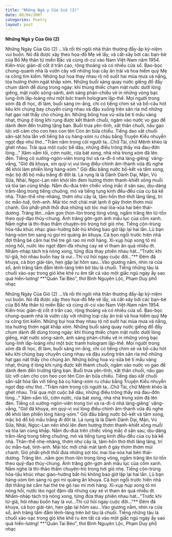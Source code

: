 ```yaml
---
title: "Những Ngà y Của Gió (2)"
date: 08/04/2007
categories: Poetry
layout: post
---
```


**Những Ngà y Của Gió (2)**

Những Ngày Của Gió (2)
     ...Và rồi thì ngôi nhà thân thương đầy-ắp kỷ-niệm vui buồn.  Nó đã được xây theo họa-đồ Mẹ vẽ lấy, và cất-xây bởi các bạn-bè của Bố Mẹ thân từ miền Bắc và cùng di-cư vào Nam Việt-Nam năm 1954. Kiến-trúc giản-dị cốt ở trần cao, rộng thoáng và có nhiều cửa sổ.  Bao-bọc chung-quanh nhà là vườn cây với những loại cây ăn trái và hoa hiếm quý Mẹ ra công tìm kiếm.  Những bụi hoa thay nhau rộ nở suốt hai mùa mưa và nắng, tỏa hương thơm ngát khắp xóm.
     Những buổi sáng quay nước giếng đổ đầy chum dành để dùng trong ngày: khi thùng thiếc chạm mặt nước dưới lòng giếng, mặt nước sóng-sánh, ánh sáng phản-chiếu vẽ in những vòng bạc lung-linh lấp-loáng như một bức tranh hologram lập-thể.  Mọi người trong xóm đã đi học, đi làm, buổi sáng im-ắng, chỉ có tiếng chim sẻ và bồ-câu hót kêu khi chúng bay chuyền cùng nhau và đậu xuống trên sân rỉa mổ những hạt gạo nát thẩy cho chúng ăn.  Những bông hoa vú-sữa bé tí mầu vàng nhạt, thủng ở lòng khi rụng được kết thành chuỗi, ngâm vào nước vo gạo để dành đem đến trường tặng bạn. 
     Buổi trưa yên-tĩnh, xắt thân chuối, nấu gạo lức với cám cho con heo con tên Còn ăn bữa chiều.  Tiếng dao xắt chuối sần-sật hòa lẫn với tiếng bà cụ hàng-xóm ru cháu bằng Truyện Kiều nhuyễn ngọt đẹp như thơ..."Trăm năm trong cõi người ta...Chữ Tài, chữ Mệnh khéo là ghét nhau.  Trải qua một cuộc bể dâu, những điều trông thấy mà đau-đớn lòng..."
     Xâm-xẩm tối, cơm nước, rửa bát xong, nhà nhà trong xóm đã lên đèn.  Tiếng cô xướng-ngôn-viên trong tivi và ra-đi-ô nhà láng-giêng` văng-vẳng, "Giờ đã khuya, xin quý-vị vui lòng điều-chỉnh âm-thanh vừa đủ nghe để khỏi làm phiền lòng hàng-xóm."  Gội đầu bằng nước bồ-kết và tắm xong, mặc bộ đồ bộ mầu trắng đi đốt lá.  Lá rụng là lá Dành Dành Dại, Mận, Vú Sữa, Nhài, Ngọc-Lan nên khói lên đem hương thơm thanh-khiết xông muỗi và tỏa lan cùng khắp.  Nằm đu-đưa trên chiếc võng mắc ở sân sau, dịu-dàng trầm-lắng trong tiếng chuông, mõ và tiếng tụng kinh đều-đều của cụ bà kế nhà.  Thân-thể nhẹ-nhàng, thơm như cây lá, tâm-hồn thơ-thới lâng lâng, trí óc mẫn-tuệ, tinh-anh.  Mái tóc mới chải mát lạnh ở gáy thơm thơm mùi chanh.  Gió phất-phới thổi đưa những sợi tóc mai lòa-xòa hai bên thái-dương.
     Trăng lên...nằm gọn thon-lỏn trong lòng võng, ngắm trăng lên từ-tốn theo quỹ-đạo thủy-chung.  Ánh trăng gờn-gợn ánh mầu lục của cốm xanh.  Nằm nghe lá thì-thào thầm chuyện-trò trong hơi gió nhẹ.  Tiếng côn-trùng hòa-tấu khúc nhạc giao-hưởng bất-hủ không bao giờ lập lại hai lần.  Lũ bạn hàng-xóm tìm sang rủ gọi mì quảng ăn khuya.  Cả bọn ngồi trước hiên nhà đợi thằng bé cầm hai thẻ tre gõ rao mì mời hàng.  Xì-xụp húp xong tô mì nóng hổi, nước lèo ngọt đậm-đà nhưng cay xé vì tham ăn quá nhiều ớt.  Nhấm-nháp tách trà nóng xong, từng đứa thay phiên nhau hát..."Trước khi từ-giã, hỏi nhau buồn hay là vui...Thì cứ hỏi ngay cuộc đời..."**  Đêm đã khuya, cả bọn giải-tán, hẹn gặp lại hôm sau...Vào giương nằm, nhìn ra cửa sổ, ánh trăng tắm đẫm lênh-láng trên bờ tàu lá chuối.  Tiếng những tàu lá chuối xào-xạc trong gió khe khẽ ru êm tất cả vào một giấc ngủ ngày ấy sao quá hiền-lương!
**"Quán Tai Bèo", thơ Bình Nguyên Lộc, Phạm Duy phổ nhạc

Những Ngày Của Gió (2)
     ...Và rồi thì ngôi nhà thân thương đầy-ắp kỷ-niệm vui buồn.  Nó đã được xây theo họa-đồ Mẹ vẽ lấy, và cất-xây bởi các bạn-bè của Bố Mẹ thân từ miền Bắc và cùng di-cư vào Nam Việt-Nam năm 1954. Kiến-trúc giản-dị cốt ở trần cao, rộng thoáng và có nhiều cửa sổ.  Bao-bọc chung-quanh nhà là vườn cây với những loại cây ăn trái và hoa hiếm quý Mẹ ra công tìm kiếm.  Những bụi hoa thay nhau rộ nở suốt hai mùa mưa và nắng, tỏa hương thơm ngát khắp xóm.
     Những buổi sáng quay nước giếng đổ đầy chum dành để dùng trong ngày: khi thùng thiếc chạm mặt nước dưới lòng giếng, mặt nước sóng-sánh, ánh sáng phản-chiếu vẽ in những vòng bạc lung-linh lấp-loáng như một bức tranh hologram lập-thể.  Mọi người trong xóm đã đi học, đi làm, buổi sáng im-ắng, chỉ có tiếng chim sẻ và bồ-câu hót kêu khi chúng bay chuyền cùng nhau và đậu xuống trên sân rỉa mổ những hạt gạo nát thẩy cho chúng ăn.  Những bông hoa vú-sữa bé tí mầu vàng nhạt, thủng ở lòng khi rụng được kết thành chuỗi, ngâm vào nước vo gạo để dành đem đến trường tặng bạn. 
     Buổi trưa yên-tĩnh, xắt thân chuối, nấu gạo lức với cám cho con heo con tên Còn ăn bữa chiều.  Tiếng dao xắt chuối sần-sật hòa lẫn với tiếng bà cụ hàng-xóm ru cháu bằng Truyện Kiều nhuyễn ngọt đẹp như thơ..."Trăm năm trong cõi người ta...Chữ Tài, chữ Mệnh khéo là ghét nhau.  Trải qua một cuộc bể dâu, những điều trông thấy mà đau-đớn lòng..."
     Xâm-xẩm tối, cơm nước, rửa bát xong, nhà nhà trong xóm đã lên đèn.  Tiếng cô xướng-ngôn-viên trong tivi và ra-đi-ô nhà láng-giêng` văng-vẳng, "Giờ đã khuya, xin quý-vị vui lòng điều-chỉnh âm-thanh vừa đủ nghe để khỏi làm phiền lòng hàng-xóm."  Gội đầu bằng nước bồ-kết và tắm xong, mặc bộ đồ bộ mầu trắng đi đốt lá.  Lá rụng là lá Dành Dành Dại, Mận, Vú Sữa, Nhài, Ngọc-Lan nên khói lên đem hương thơm thanh-khiết xông muỗi và tỏa lan cùng khắp.  Nằm đu-đưa trên chiếc võng mắc ở sân sau, dịu-dàng trầm-lắng trong tiếng chuông, mõ và tiếng tụng kinh đều-đều của cụ bà kế nhà.  Thân-thể nhẹ-nhàng, thơm như cây lá, tâm-hồn thơ-thới lâng lâng, trí óc mẫn-tuệ, tinh-anh.  Mái tóc mới chải mát lạnh ở gáy thơm thơm mùi chanh.  Gió phất-phới thổi đưa những sợi tóc mai lòa-xòa hai bên thái-dương.
     Trăng lên...nằm gọn thon-lỏn trong lòng võng, ngắm trăng lên từ-tốn theo quỹ-đạo thủy-chung.  Ánh trăng gờn-gợn ánh mầu lục của cốm xanh.  Nằm nghe lá thì-thào thầm chuyện-trò trong hơi gió nhẹ.  Tiếng côn-trùng hòa-tấu khúc nhạc giao-hưởng bất-hủ không bao giờ lập lại hai lần.  Lũ bạn hàng-xóm tìm sang rủ gọi mì quảng ăn khuya.  Cả bọn ngồi trước hiên nhà đợi thằng bé cầm hai thẻ tre gõ rao mì mời hàng.  Xì-xụp húp xong tô mì nóng hổi, nước lèo ngọt đậm-đà nhưng cay xé vì tham ăn quá nhiều ớt.  Nhấm-nháp tách trà nóng xong, từng đứa thay phiên nhau hát..."Trước khi từ-giã, hỏi nhau buồn hay là vui...Thì cứ hỏi ngay cuộc đời..."**  Đêm đã khuya, cả bọn giải-tán, hẹn gặp lại hôm sau...Vào giương nằm, nhìn ra cửa sổ, ánh trăng tắm đẫm lênh-láng trên bờ tàu lá chuối.  Tiếng những tàu lá chuối xào-xạc trong gió khe khẽ ru êm tất cả vào một giấc ngủ ngày ấy sao quá hiền-lương!
**"Quán Tai Bèo", thơ Bình Nguyên Lộc, Phạm Duy phổ nhạc
